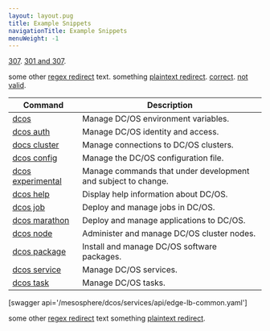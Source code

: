 ```yaml
---
layout: layout.pug
title: Example Snippets
navigationTitle: Example Snippets
menuWeight: -1
---
```


[307](/mesosphere/dcos/latest/installing/).
[301 and 307](/mesosphere/dcos/latest/installing/oss/).

some other [regex redirect](/mesosphere/dcos/service-docs/cassandra/) text.
something [plaintext redirect](/mesosphere/dcos/administration/admin-tutorials/installdatacenter/).
[correct](/mesosphere/dcos/services/cassandra/).
[not valid](/mesosphere/dcos/defnot/).

| Command | Description |
|---------|-------------|
| [dcos](/mesosphere/dcos/1.10/cli/command-reference/dcos)   | Manage DC/OS environment variables. |
| [dcos auth](/mesosphere/dcos/1.10/cli/command-reference/dcos-auth/)   |  Manage DC/OS identity and access. |
| [docs cluster](/mesosphere/dcos/1.10/cli/command-reference/dcos-cluster/) |  Manage connections to DC/OS clusters. |
| [dcos config](/mesosphere/dcos/1.10/cli/command-reference/dcos-config/) |  Manage the DC/OS configuration file. |
| [dcos experimental](/mesosphere/dcos/1.10/cli/command-reference/dcos-experimental/) | Manage commands that under development and subject to change. |
| [dcos help](/mesosphere/dcos/1.10/cli/command-reference/dcos-help/)    | Display help information about DC/OS.  |
| [dcos job](/mesosphere/dcos/1.10/cli/command-reference/dcos-job/)    | Deploy and manage jobs in DC/OS.  |
| [dcos marathon](/mesosphere/dcos/1.10/cli/command-reference/dcos-marathon/)  |  Deploy and manage applications to DC/OS.  |
| [dcos node](/mesosphere/dcos/1.10/cli/command-reference/dcos-node/)   |  Administer and manage DC/OS cluster nodes.  |
| [dcos package](/mesosphere/dcos/1.10/cli/command-reference/dcos-package/) | Install and manage DC/OS software packages. |
| [dcos service](/mesosphere/dcos/1.10/cli/command-reference/dcos-service/)  |  Manage DC/OS services.  |
| [dcos task](/mesosphere/dcos/1.10/cli/command-reference/dcos-task/)  |  Manage DC/OS tasks.  |

[swagger api='/mesosphere/dcos/services/api/edge-lb-common.yaml']

some other [regex redirect](/mesosphere/dcos/service-docs/cassandra/) text something [plaintext redirect](/mesosphere/dcos/administration/admin-tutorials/installdatacenter/).

[1]: /mesosphere/dcos/1.12/installing/oss/
[2]: /mesosphere/dcos/1.12/installing/something.png

